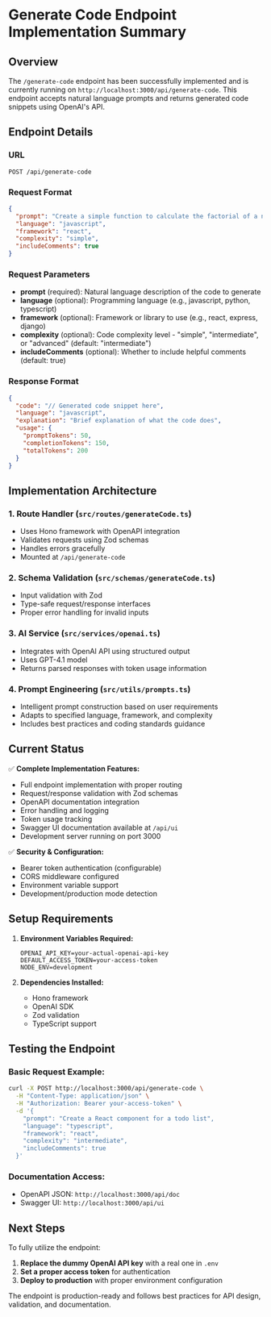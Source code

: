 # Generate Code Endpoint Implementation Summary

## Overview
The `/generate-code` endpoint has been successfully implemented and is currently running on `http://localhost:3000/api/generate-code`. This endpoint accepts natural language prompts and returns generated code snippets using OpenAI's API.

## Endpoint Details

### URL
```
POST /api/generate-code
```

### Request Format
```json
{
  "prompt": "Create a simple function to calculate the factorial of a number",
  "language": "javascript",
  "framework": "react",
  "complexity": "simple",
  "includeComments": true
}
```

### Request Parameters
- **prompt** (required): Natural language description of the code to generate
- **language** (optional): Programming language (e.g., javascript, python, typescript)
- **framework** (optional): Framework or library to use (e.g., react, express, django)
- **complexity** (optional): Code complexity level - "simple", "intermediate", or "advanced" (default: "intermediate")
- **includeComments** (optional): Whether to include helpful comments (default: true)

### Response Format
```json
{
  "code": "// Generated code snippet here",
  "language": "javascript",
  "explanation": "Brief explanation of what the code does",
  "usage": {
    "promptTokens": 50,
    "completionTokens": 150,
    "totalTokens": 200
  }
}
```

## Implementation Architecture

### 1. Route Handler (`src/routes/generateCode.ts`)
- Uses Hono framework with OpenAPI integration
- Validates requests using Zod schemas
- Handles errors gracefully
- Mounted at `/api/generate-code`

### 2. Schema Validation (`src/schemas/generateCode.ts`)
- Input validation with Zod
- Type-safe request/response interfaces
- Proper error handling for invalid inputs

### 3. AI Service (`src/services/openai.ts`)
- Integrates with OpenAI API using structured output
- Uses GPT-4.1 model
- Returns parsed responses with token usage information

### 4. Prompt Engineering (`src/utils/prompts.ts`)
- Intelligent prompt construction based on user requirements
- Adapts to specified language, framework, and complexity
- Includes best practices and coding standards guidance

## Current Status

✅ **Complete Implementation Features:**
- Full endpoint implementation with proper routing
- Request/response validation with Zod schemas
- OpenAPI documentation integration
- Error handling and logging
- Token usage tracking
- Swagger UI documentation available at `/api/ui`
- Development server running on port 3000

✅ **Security & Configuration:**
- Bearer token authentication (configurable)
- CORS middleware configured
- Environment variable support
- Development/production mode detection

## Setup Requirements

1. **Environment Variables Required:**
   ```env
   OPENAI_API_KEY=your-actual-openai-api-key
   DEFAULT_ACCESS_TOKEN=your-access-token
   NODE_ENV=development
   ```

2. **Dependencies Installed:**
   - Hono framework
   - OpenAI SDK
   - Zod validation
   - TypeScript support

## Testing the Endpoint

### Basic Request Example:
```bash
curl -X POST http://localhost:3000/api/generate-code \
  -H "Content-Type: application/json" \
  -H "Authorization: Bearer your-access-token" \
  -d '{
    "prompt": "Create a React component for a todo list",
    "language": "typescript",
    "framework": "react",
    "complexity": "intermediate",
    "includeComments": true
  }'
```

### Documentation Access:
- OpenAPI JSON: `http://localhost:3000/api/doc`
- Swagger UI: `http://localhost:3000/api/ui`

## Next Steps

To fully utilize the endpoint:

1. **Replace the dummy OpenAI API key** with a real one in `.env`
2. **Set a proper access token** for authentication
3. **Deploy to production** with proper environment configuration

The endpoint is production-ready and follows best practices for API design, validation, and documentation.